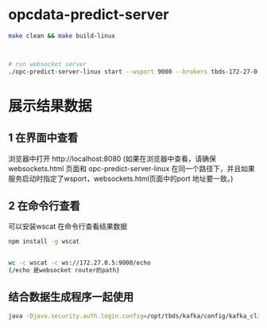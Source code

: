# opcdata-predict-server


```bash
make clean && make build-linux



# run websocket server
./opc-predict-server-linux start --wsport 9000 --brokers tbds-172-27-0-6:6668 --topic testfy --username kafka --passwd kafka@Tbds.com --sasl true
```

# 展示结果数据
## 1 在界面中查看
  
浏览器中打开 http://localhost:8080
(如果在浏览器中查看，请确保websockets.html 页面和 opc-predict-server-linux 在同一个路径下，并且如果服务启动时指定了wsport，websockets.html页面中的port 地址要一致。)

## 2 在命令行查看
可以安装wscat 在命令行查看结果数据
```bash
npm install -g wscat


wc -c wscat -c ws://172.27.0.5:9000/echo
(/echo 是websocket router的path)
```


## 结合数据生成程序一起使用
```bash
java -Djava.security.auth.login.config=/opt/tbds/kafka/config/kafka_client_for_ranger_jaas.conf -jar simpleclient-4.3.0-1075.jar --topic testfy --protocol SASL_PLAINTEXT

```